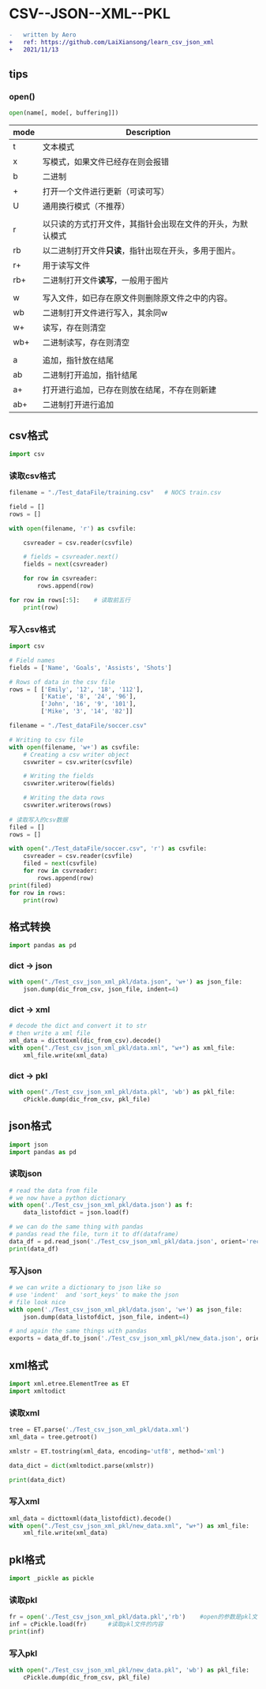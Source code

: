 # CSV--JSON--XML--PKL

```diff
-	written by Aero
+	ref: https://github.com/LaiXiansong/learn_csv_json_xml
+	2021/11/13
```

## tips

### open()

```python
open(name[, mode[, buffering]])
```

| mode | Description                                                |
| :--- | ---------------------------------------------------------- |
| t    | 文本模式                                                   |
| x    | 写模式，如果文件已经存在则会报错                           |
| b    | 二进制                                                     |
| +    | 打开一个文件进行更新（可读可写）                           |
| U    | 通用换行模式（不推荐）                                     |
|      |  |
| r    | 以只读的方式打开文件，其指针会出现在文件的开头，为默认模式 |
| rb   | 以二进制打开文件**只读**，指针出现在开头，多用于图片。     |
| r+   | 用于读写文件                                               |
| rb+  | 二进制打开文件**读写**，一般用于图片                       |
|      |  |
| w    | 写入文件，如已存在原文件则删除原文件之中的内容。           |
| wb   | 二进制打开文件进行写入，其余同w                            |
| w+   | 读写，存在则清空                                           |
| wb+  | 二进制读写，存在则清空                                     |
|      |  |
| a    | 追加，指针放在结尾                                         |
| ab   | 二进制打开追加，指针结尾                                   |
| a+   | 打开进行追加，已存在则放在结尾，不存在则新建               |
| ab+  | 二进制打开进行追加                                         |



## csv格式

```python
import csv
```

### 读取csv格式

````python
filename = "./Test_dataFile/training.csv"   # NOCS train.csv

field = []
rows = []

with open(filename, 'r') as csvfile:

    csvreader = csv.reader(csvfile)

    # fields = csvreader.next()
    fields = next(csvreader)

    for row in csvreader:
        rows.append(row)

for row in rows[:5]:    # 读取前五行
    print(row)
````

### 写入csv格式

```python
import csv

# Field names 
fields = ['Name', 'Goals', 'Assists', 'Shots'] 

# Rows of data in the csv file 
rows = [ ['Emily', '12', '18', '112'], 
         ['Katie', '8', '24', '96'], 
         ['John', '16', '9', '101'], 
         ['Mike', '3', '14', '82']]

filename = "./Test_dataFile/soccer.csv"

# Writing to csv file 
with open(filename, 'w+') as csvfile: 
    # Creating a csv writer object 
    csvwriter = csv.writer(csvfile) 

    # Writing the fields 
    csvwriter.writerow(fields) 

    # Writing the data rows 
    csvwriter.writerows(rows)
    
# 读取写入的csv数据
filed = []
rows = []

with open("./Test_dataFile/soccer.csv", 'r') as csvfile:
    csvreader = csv.reader(csvfile)
    filed = next(csvfile)
    for row in csvreader:
        rows.append(row)
print(filed)
for row in rows:
    print(row)
```

## 格式转换

```python
import pandas as pd
```

### dict -> json

```python
with open("./Test_csv_json_xml_pkl/data.json", 'w+') as json_file:
    json.dump(dic_from_csv, json_file, indent=4)
```

### dict -> xml

```python
# decode the dict and convert it to str
# then write a xml file
xml_data = dicttoxml(dic_from_csv).decode()
with open("./Test_csv_json_xml_pkl/data.xml", "w+") as xml_file:
    xml_file.write(xml_data)
```

### dict -> pkl

```python
with open("./Test_csv_json_xml_pkl/data.pkl", 'wb') as pkl_file:
    cPickle.dump(dic_from_csv, pkl_file)

```



## json格式

```python
import json
import pandas as pd
```

### 读取json

```python
# read the data from file
# we now have a python dictionary
with open('./Test_csv_json_xml_pkl/data.json') as f:
    data_listofdict = json.load(f)

# we can do the same thing with pandas
# pandas read the file, turn it to df(dataframe)
data_df = pd.read_json('./Test_csv_json_xml_pkl/data.json', orient='records')
print(data_df)
```

### 写入json

```python
# we can write a dictionary to json like so
# use 'indent'  and 'sort_keys' to make the json
# file look nice
with open('./Test_csv_json_xml_pkl/data.json', 'w+') as json_file:
    json.dump(data_listofdict, json_file, indent=4)

# and again the same things with pandas
exports = data_df.to_json('./Test_csv_json_xml_pkl/new_data.json', orient='records')
```



## xml格式

```python
import xml.etree.ElementTree as ET
import xmltodict
```

### 读取xml

```python
tree = ET.parse('./Test_csv_json_xml_pkl/data.xml')
xml_data = tree.getroot()

xmlstr = ET.tostring(xml_data, encoding='utf8', method='xml')

data_dict = dict(xmltodict.parse(xmlstr))

print(data_dict)
```

### 写入xml

```python
xml_data = dicttoxml(data_listofdict).decode()
with open("./Test_csv_json_xml_pkl/new_data.xml", "w+") as xml_file:
    xml_file.write(xml_data)
```



## pkl格式

```python
import _pickle as pickle
```

### 读取pkl

```python
fr = open('./Test_csv_json_xml_pkl/data.pkl','rb')    #open的参数是pkl文件的路径
inf = cPickle.load(fr)      #读取pkl文件的内容
print(inf)
```

### 写入pkl

```python
with open("./Test_csv_json_xml_pkl/new_data.pkl", 'wb') as pkl_file:
    cPickle.dump(dic_from_csv, pkl_file)
```